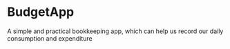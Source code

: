 # BudgetApp
A simple and practical bookkeeping app, which can help us record our daily consumption and expenditure
